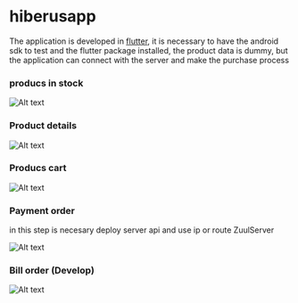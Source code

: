 # hiberusapp
 
The application is developed in [flutter](https://flutter.dev/), it is necessary to have the android sdk to test and the flutter package installed, the product data is dummy, but the application can connect with the server and make the purchase process

### producs in stock

![Alt text](https://github.com/yeison34k/hiberus/blob/master/steps/catalogo.PNG "Products")

### Product details

![Alt text](https://github.com/yeison34k/hiberus/blob/master/steps/product_details.PNG "Products details")

### Producs cart 

![Alt text](https://github.com/yeison34k/hiberus/blob/master/steps/cart.PNG "Cart")

### Payment order

in this step is necesary deploy server api and use ip or route ZuulServer 

![Alt text](https://github.com/yeison34k/hiberus/blob/master/steps/payment.PNG "Payment order")

### Bill order (Develop)

![Alt text](https://github.com/yeison34k/hiberus/blob/master/steps/bill.PNG "Order bill")
